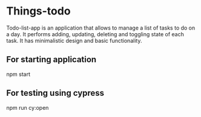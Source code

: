 # Things-todo

Todo-list-app is an application that allows to manage a list of tasks to do on a day.
It performs adding, updating, deleting and toggling state of each task.
It has minimalistic design and basic functionality.

## For starting application

npm start

## For testing using cypress

npm run cy:open
